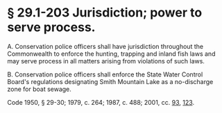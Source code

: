 # § 29.1-203 Jurisdiction; power to serve process.

<p>A. Conservation police officers shall have jurisdiction throughout the Commonwealth to enforce the hunting, trapping and inland fish laws and may serve process in all matters arising from violations of such laws.</p><p>B. Conservation police officers shall enforce the State Water Control Board's regulations designating Smith Mountain Lake as a no-discharge zone for boat sewage.</p><p>Code 1950, § 29-30; 1979, c. 264; 1987, c. 488; 2001, cc. <a href='http://lis.virginia.gov/cgi-bin/legp604.exe?011+ful+CHAP0093'>93</a>, <a href='http://lis.virginia.gov/cgi-bin/legp604.exe?011+ful+CHAP0123'>123</a>.</p>